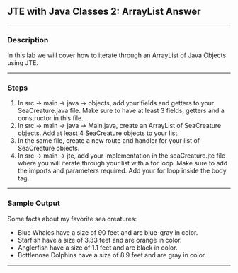 ## JTE with Java Classes 2: ArrayList Answer
---
### Description
In this lab we will cover how to iterate through an ArrayList of Java Objects using JTE.

---
### Steps

1. In src -> main -> java -> objects, add your fields and getters to your SeaCreature.java file. Make sure to have at least 3 fields, getters and a constructor in this file. 
2. In src -> main -> java -> Main.java, create an ArrayList of SeaCreature objects. Add at least 4 SeaCreature objects to your list.
3. In the same file, create a new route and handler for your list of SeaCreature objects.
4. In src -> main -> jte, add your implementation in the seaCreature.jte file where you will iterate through your list with a for loop. Make sure to add the imports and parameters required. Add your for loop inside the body tag.

---
### Sample Output
Some facts about my favorite sea creatures:
* Blue Whales have a size of 90 feet and are blue-gray in color.
* Starfish have a size of 3.33 feet and are orange in color.
* Anglerfish have a size of 1.1 feet and are black in color.
* Bottlenose Dolphins have a size of 8.9 feet and are gray in color.
---
